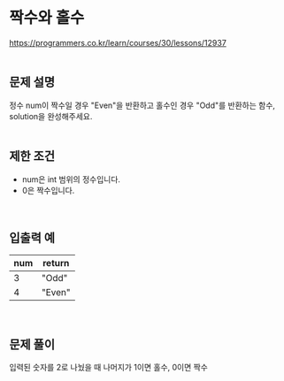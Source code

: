    
</br>

# 짝수와 홀수

https://programmers.co.kr/learn/courses/30/lessons/12937   
</br>

## 문제 설명
정수 num이 짝수일 경우 "Even"을 반환하고 홀수인 경우 "Odd"를 반환하는 함수, solution을 완성해주세요.   
</br>

## 제한 조건
* num은 int 범위의 정수입니다.
* 0은 짝수입니다.   
</br>

## 입출력 예
num|return
---|---|
3|"Odd"
4|"Even"   
</br>

## 문제 풀이
입력된 숫자를 2로 나눴을 때 나머지가 1이면 홀수, 0이면 짝수  
</br>